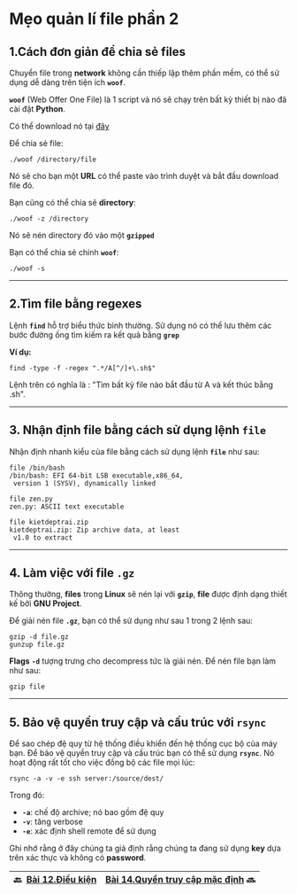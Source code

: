 # Mẹo quản lí file phần 2

## 1.Cách đơn giản để chia sẻ files

Chuyển file trong **network** không cần thiếp lập thêm phần mềm, có thể sử dụng dễ dàng trên tiện ích **`woof`**.

**`woof`** (Web Offer One File) là 1 script và nó sẽ chạy trên bất kỳ thiết bị nào đã cài đặt **Python**.

Có thể download nó tại [đây](http://www.home.unix-ag.org/simon/woof.html)

Để chia sẻ file:

```shell
./woof /directory/file
```

Nó sẽ cho bạn một **URL** có thể paste vào trình duyệt và bắt đầu download file đó.

Bạn cũng có thể chia sẽ **directory**:

```shell
./woof -z /directory
```

Nó sẽ nén directory đó vào một **`gzipped`**

Bạn có thể chia sẻ chính **`woof`**:

```shell
./woof -s
```

---

## 2.Tìm file bằng regexes

Lệnh **`find`** hỗ trợ biểu thức bình thường. Sử dụng nó có thể lưu thêm các bước đường ống tìm kiếm ra kết quả bằng **`grep`**

**Ví dụ:**

```shell
find -type -f -regex ".*/A[^/]+\.sh$"
```

Lệnh trên có nghĩa là : "Tìm bất kỳ file nào bắt đầu từ A và kết thúc bằng .sh".

---

## 3. Nhận định file bằng cách sử dụng lệnh **`file`**

Nhận định nhanh kiểu của file bằng cách sử dụng lệnh **`file`** như sau:

```shell
file /bin/bash
/bin/bash: EFI 64-bit LSB executable,x86_64,
 version 1 (SYSV), dynamically linked

file zen.py
zen.py: ASCII text executable

file kietdeptrai.zip
kietdeptrai.zip: Zip archive data, at least
 v1.0 to extract 
```

---

## 4. Làm việc với file **`.gz`**

Thông thường, **files** trong **Linux** sẽ nén lại với **`gzip`**, **file** được định dạng thiết kế bởi **GNU Project**.

Để giải nén file **`.gz`**, bạn có thể sử dụng như sau 1 trong 2 lệnh sau:

```shell
gzip -d file.gz
gunzup file.gz
```

**Flags** **`-d`** tượng trưng cho decompress tức là giải nén. Để nén file bạn làm như sau:

```shell
gzip file
```

---

## 5. Bảo vệ quyền truy cập và cấu trúc với **`rsync`**

Để sao chép đệ quy từ hệ thống điều khiển đến hệ thống cục bộ của máy bạn. Để bảo vệ quyền truy cập và cấu trúc bạn có thể sử dụng **`rsync`**. Nó hoạt động rất tốt cho việc đồng bộ các file mọi lúc:

```shell
rsync -a -v -e ssh server:/source/dest/
```

Trong đó:

- **`-a`**: chế độ archive; nó bao gồm đệ quy
- **`-v`**: tăng verbose
- **`-e`**: xác định shell remote để sử dụng

Ghi nhớ rằng ở đây chúng ta giả định rằng chúng ta đang sử dụng **key** dựa trên xác thực và không có **password**.

| 🔙  [Bài 12.Điều kiện](https://github.com/Zenfection/Linux-for-babies/blob/master/USER%20%26%20FILE%20MANAGEMENT/12.Coditions.md) | [Bài 14.Quyền truy cập mặc định](https://github.com/Zenfection/Linux-for-babies/blob/master/USER%20%26%20FILE%20MANAGEMENT/14.Default%20Permissions.md) 🔜 |
| --------------------------------------------------------------------------------------------------------------------------------- | ---------------------------------------------------------------------------------------------------------------------------------------------------------- |
